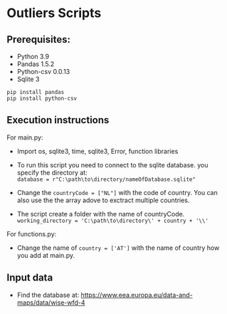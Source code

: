 Outliers Scripts
=
Prerequisites:
-
- Python 3.9
- Pandas 1.5.2
- Python-csv 0.0.13
- Sqlite 3
```
pip install pandas
pip install python-csv
```
Execution instructions
-
For main.py:
- Import os, sqlite3, time, sqlite3, Error, function libraries
  
- To run this script you need to connect to the sqlite database.
  you specify the directory at:<br>
  `database = r"C:\path\to\directory/nameOfDatabase.sqlite"`
  
- Change the `countryCode = ["NL"]` with the code of country. You can also use the the array adove to exctract multiple countries.
- The script create a folder with the name of countryCode.
`working_directory = 'C:\path\to\directory\' + country + '\\'`
  
For functions.py:

- Change the name of `country = ['AT']` with the name of country how you add at main.py.

Input data
-
- Find the database at: https://www.eea.europa.eu/data-and-maps/data/wise-wfd-4

